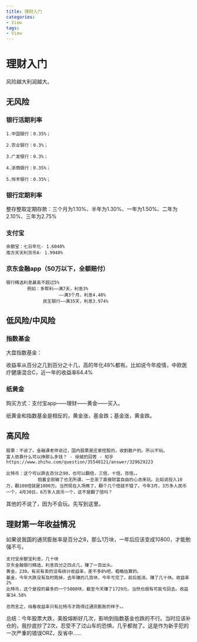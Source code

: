 ```yaml
---
title: 理财入门
categories:
- View
tags:
- View
---
```

理财入门
===
风险越大利润越大。

## 无风险
### 银行活期利率
```
1.中国银行：0.35%；

2.农业银行：0.3%；

3.广发银行：0.3%；

4.浙商银行：0.35%；

5.恒丰银行：0.35%；
```
### 银行定期利率
整存整取定期存款：三个月为1.10%、半年为1.30%、一年为1.50%、二年为2.10%、三年为2.75%

### 支付宝
```
余额宝：七日年化- 1.6040%
南方天天利货币A- 1.9940%
```
### 京东金融app（50万以下，全额赔付）
```
银行精选利息最高不超过5%
		例如：多帮利——满7天，利息3%
					——满3个月，利息4.48%
			  民生银行——满35天，利息3.974%
```
## 低风险/中风险
### 指数基金
大盘指数基金：

收益率从百分之几到百分之十几，高的年化48%都有。比如说今年疫情，中欧医疗健康混合C，近一年的收益率64.4%

### 纸黄金
购买方式：支付宝app——理财——黄金——买入。

纸黄金和指数基金是相反的，黄金涨，基金跌；基金涨，黄金跌。
## 高风险
```
股票：不说了。金融课老师说过，国内股票是庄家控股的，收割散户的。所以不玩。
富人依靠什么可以挣那么多钱？ - 徐斌的回答 - 知乎
https://www.zhihu.com/question/35540121/answer/329629223

比特币：这个可以跌去百分之90，也可以翻倍，三倍，十倍，百倍。。
			抱着全部输了也无所谓，一旦涨了直接财富自由的心态来玩。比如说投入10万，翻100倍就是1000万。当然现在入场晚了，翻个几个倍就不错了。今年3月，3万多人民币一个，4月30日，6万多人民币一个，这不是翻了倍吗？
```
其他的不说了，因为不会玩。先写到这里。

## 理财第一年收益情况
如果说我国的通货膨胀率是百分之8，那么1万块，一年后应该变成10800，才能勉强不亏。

```
支付宝余额宝利息，几十块
京东金融银行精选，利息百分之四点几，赚了一百出头。
黄金，230。有买有卖的没有统计收益率，差不多8%吧，粗略估算的。
基金，今年大跌没有及时跑掉，去年赚的几百块，今年亏完了。前后抵消，赚了几十块。收益率2%
比特币，这个是投的最多的一个5000块，截至今天赚了1729元。当然也很有可能亏回去。收益率34.58%

总而言之，纯看收益率只有比特币才跑得过通货膨胀的样子。。
```
总结：今年股票大跌，美股熔断好几次，影响到指数基金也跌的不行。当时应该补仓的，我抄底抄了2次，忍受不了过山车的恐惧，几乎都抛了。这是作为新手犯的一次严重的错误ORZ，反省中…… 




